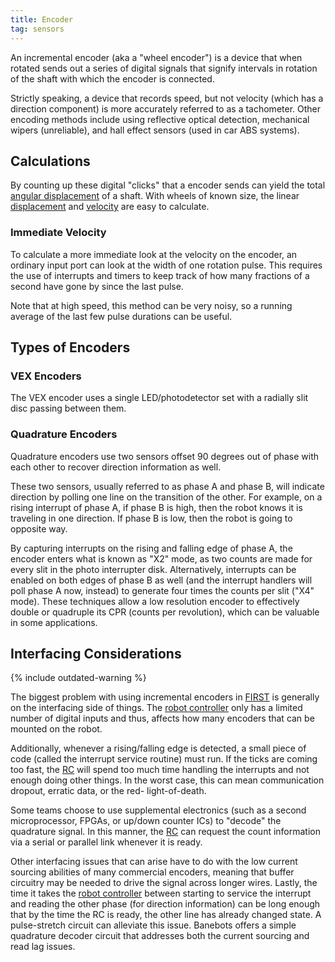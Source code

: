 ```yaml
---
title: Encoder
tag: sensors
---
```


An incremental encoder (aka a "wheel encoder") is a device that when rotated sends out a series of digital signals that signify intervals in rotation of the shaft with which the encoder is connected.

Strictly speaking, a device that records speed, but not velocity (which has a direction component) is more accurately referred to as a tachometer. Other encoding methods include using reflective optical detection, mechanical wipers (unreliable), and hall effect sensors (used in car ABS systems).

## Calculations

By counting up these digital "clicks" that a encoder sends can yield the total [angular displacement](http://www.wikipedia.org/wiki/angular_displacement "wikipedia:angular_displacement") of a shaft. With wheels of known size, the linear [displacement](http://www.wikipedia.org/wiki/displacement "wikipedia:displacement") and [velocity](http://www.wikipedia.org/wiki/velocity "wikipedia:velocity") are easy to calculate.

### Immediate Velocity

To calculate a more immediate look at the velocity on the encoder, an ordinary input port can look at the width of one rotation pulse. This requires the use of interrupts and timers to keep track of how many fractions of a second have gone by since the last pulse.

Note that at high speed, this method can be very noisy, so a running average of the last few pulse durations can be useful.

## Types of Encoders

### VEX Encoders

The VEX encoder uses a single LED/photodetector set with a radially slit disc passing between them.

### Quadrature Encoders

Quadrature encoders use two sensors offset 90 degrees out of phase with each other to recover direction information as well.

These two sensors, usually referred to as phase A and phase B, will indicate direction by polling one line on the transition of the other. For example, on a rising interrupt of phase A, if phase B is high, then the robot knows it is traveling in one direction. If phase B is low, then the robot is going to opposite way.

By capturing interrupts on the rising and falling edge of phase A, the encoder enters what is known as "X2" mode, as two counts are made for every slit in the photo interrupter disk. Alternatively, interrupts can be enabled on both edges of phase B as well (and the interrupt handlers will poll phase A now, instead) to generate four times the counts per slit ("X4" mode). These techniques allow a low resolution encoder to effectively double or quadruple its CPR (counts per revolution), which can be valuable in some applications.

## Interfacing Considerations

{% include outdated-warning %}

The biggest problem with using incremental encoders in [FIRST](first) is generally on the interfacing side of things. The [robot controller](robot-controller) only has a limited number of digital inputs and thus, affects how many encoders that can be mounted on the robot.

Additionally, whenever a rising/falling edge is detected, a small piece of code (called the interrupt service routine) must run. If the ticks are coming too fast, the [RC](robot-controller) will spend too much time handling the interrupts and not enough doing other things. In the worst case, this can mean communication dropout, erratic data, or the red- light-of-death.

Some teams choose to use supplemental electronics (such as a second microprocessor, FPGAs, or up/down counter ICs) to "decode" the quadrature signal. In this manner, the [RC](Robot_controller "Robot
controller") can request the count information via a serial or parallel link whenever it is ready.

Other interfacing issues that can arise have to do with the low current sourcing abilities of many commercial encoders, meaning that buffer circuitry may be needed to drive the signal across longer wires. Lastly, the time it takes the [robot controller](robot-controller) between starting to service the interrupt and reading the other phase (for direction information) can be long enough that by the time the RC is ready, the other line has already changed state. A pulse-stretch circuit can alleviate this issue. Banebots offers a simple quadrature decoder circuit that addresses both the current sourcing and read lag issues.

